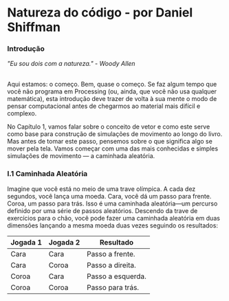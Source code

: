 # Natureza do código - por Daniel Shiffman

### Introdução

*"Eu sou dois com a natureza." - Woody Allen*

<br>
Aqui estamos: o começo. Bem, quase o começo. Se faz algum tempo que você não programa em Processing (ou, ainda, que você não usa qualquer matemática), esta introdução deve trazer de volta à sua mente o modo de pensar computacional antes de chegarmos ao material mais difícil e complexo.

No Capítulo 1, vamos falar sobre o conceito de vetor e como este serve como base para construção de simulações de movimento ao longo do livro. Mas antes de tomar este passo, pensemos sobre o que significa algo se mover pela tela. Vamos começar com uma das mais conhecidas e simples simulações de movimento — a caminhada aleatória. 

### I.1 Caminhada Aleatória

Imagine que você está no meio de uma trave olímpica. A cada dez segundos, você lança uma moeda. Cara, você dá um passo para frente. Coroa, um passo para trás. Isso é uma caminhada aleatória—um percurso definido por uma série de passos aleatórios. Descendo da trave de exercícios para o chão, você pode fazer uma caminhada aleatória em duas dimensões lançando a mesma moeda duas vezes seguindo os resultados:

**Jogada 1** | **Jogada 2** | **Resultado**
------------ | ------------- | -------------
Cara | Cara | Passo a frente.
Cara | Coroa | Passo a direita.
Coroa | Cara | Passo a esquerda.
Coroa | Coroa | Passo para trás.

